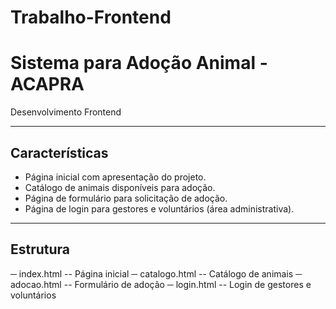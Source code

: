 # Trabalho-Frontend
# Sistema para Adoção Animal - ACAPRA

Desenvolvimento Frontend

---

## Características

- Página inicial com apresentação do projeto.  
- Catálogo de animais disponíveis para adoção.  
- Página de formulário para solicitação de adoção.  
- Página de login para gestores e voluntários (área administrativa).  

---

##  Estrutura 

─ index.html -- Página inicial
─ catalogo.html -- Catálogo de animais
─ adocao.html -- Formulário de adoção
─ login.html -- Login de gestores e voluntários


